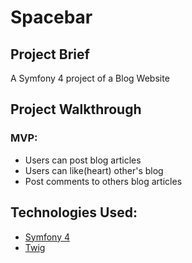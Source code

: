 # Spacebar

## Project Brief
A Symfony 4 project of a Blog Website

## Project Walkthrough
### MVP:
* Users can post blog articles
* Users can like(heart) other's blog
* Post comments to others blog articles

## Technologies Used: 

  * [Symfony 4](https://symfony.com/4)
  * [Twig](https://twig.symfony.com/)


